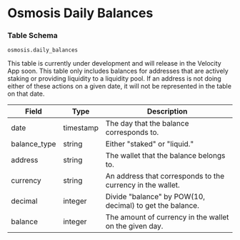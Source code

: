 # Osmosis Daily Balances

### Table Schema

`osmosis.daily_balances`

This table is currently under development and will release in the Velocity App soon. This table only includes balances for addresses that are actively staking or providing liquidity to a liquidity pool. If an address is not doing either of these actions on a given date, it will not be represented in the table on that date.&#x20;

| Field         | Type      | Description                                                |
| ------------- | --------- | ---------------------------------------------------------- |
| date          | timestamp | The day that the balance corresponds to.                   |
| balance\_type | string    | Either "staked" or "liquid."                               |
| address       | string    | The wallet that the balance belongs to.                    |
| currency      | string    | An address that corresponds to the currency in the wallet. |
| decimal       | integer   | Divide "balance" by POW(10, decimal) to get the balance.   |
| balance       | integer   | The amount of currency in the wallet on the given day.     |
